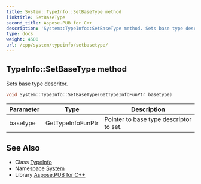 ```yaml
---
title: System::TypeInfo::SetBaseType method
linktitle: SetBaseType
second_title: Aspose.PUB for C++
description: 'System::TypeInfo::SetBaseType method. Sets base type descritor in C++.'
type: docs
weight: 4500
url: /cpp/system/typeinfo/setbasetype/
---
```

## TypeInfo::SetBaseType method


Sets base type descritor.

```cpp
void System::TypeInfo::SetBaseType(GetTypeInfoFunPtr basetype)
```


| Parameter | Type | Description |
| --- | --- | --- |
| basetype | GetTypeInfoFunPtr | Pointer to base type descriptor to set. |

## See Also

* Class [TypeInfo](../)
* Namespace [System](../../)
* Library [Aspose.PUB for C++](../../../)
